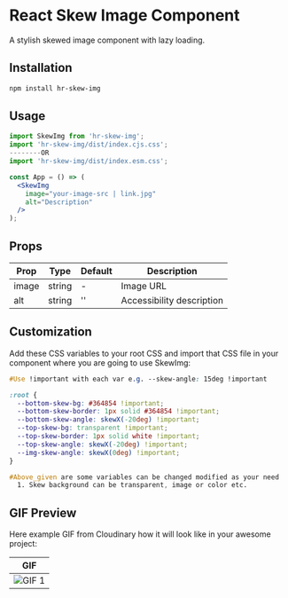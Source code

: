# React Skew Image Component

A stylish skewed image component with lazy loading.

## Installation
```bash
npm install hr-skew-img
```

## Usage
```jsx
import SkewImg from 'hr-skew-img';
import 'hr-skew-img/dist/index.cjs.css';
--------OR
import 'hr-skew-img/dist/index.esm.css';

const App = () => (
  <SkewImg 
    image="your-image-src | link.jpg" 
    alt="Description"
  />
);
```

## Props
| Prop      | Type   | Default | Description                           |
|-----------|--------|---------|---------------------------------------|
| image     | string | -       | Image URL | src                       |
| alt       | string | ''      | Accessibility description             |

## Customization
Add these CSS variables to your root CSS and import that CSS file in your component where you are going to use SkewImg:
```css
#Use !important with each var e.g. --skew-angle: 15deg !important

:root {
  --bottom-skew-bg: #364854 !important;
  --bottom-skew-border: 1px solid #364854 !important;
  --bottom-skew-angle: skewX(-20deg) !important;
  --top-skew-bg: transparent !important;
  --top-skew-border: 1px solid white !important;
  --top-skew-angle: skewX(-20deg) !important;
  --img-skew-angle: skewX(0deg) !important;
}

#Above_given are some variables can be changed modified as your need
  1. Skew background can be transparent, image or color etc.
```
## GIF Preview
Here example GIF from Cloudinary how it will look like in your awesome project:

| GIF |
|------|
| ![GIF 1](https://res.cloudinary.com/dmprsl1mx/image/upload/f_auto,q_auto/syzcllcx4u0ytd9u5ffn) |